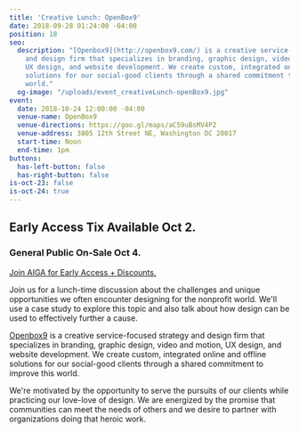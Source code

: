 ```yaml
---
title: 'Creative Lunch: OpenBox9'
date: 2018-09-28 01:24:00 -04:00
position: 18
seo:
  description: "[Openbox9](http://openbox9.com/) is a creative service-focused strategy
    and design firm that specializes in branding, graphic design, video and motion,
    UX design, and website development. We create custom, integrated online and offline
    solutions for our social-good clients through a shared commitment to improve this
    world."
  og-image: "/uploads/event_creativeLunch-openBox9.jpg"
event:
  date: 2018-10-24 12:00:00 -04:00
  venue-name: OpenBox9
  venue-directions: https://goo.gl/maps/aC59uBsMV4P2
  venue-address: 3805 12th Street NE, Washington DC 20017
  start-time: Noon
  end-time: 1pm
buttons:
  has-left-button: false
  has-right-button: false
is-oct-23: false
is-oct-24: true
---
```


## Early Access Tix Available Oct 2.
### General Public On-Sale Oct 4.
[Join AIGA for Early Access + Discounts.](http://dc.aiga.org/membership/membership-rates/)

Join us for a lunch-time discussion about the challenges and unique opportunities we often encounter designing for the nonprofit world. We'll use a case study to explore this topic and also talk about how design can be used to effectively further a cause.

[Openbox9](http://openbox9.com/) is a creative service-focused strategy and design firm that specializes in branding, graphic design, video and motion, UX design, and website development. We create custom, integrated online and offline solutions for our social-good clients through a shared commitment to improve this world.

We're motivated by the opportunity to serve the pursuits of our clients while practicing our love-love of design. We are energized by the promise that communities can meet the needs of others and we desire to partner with organizations doing that heroic work.
